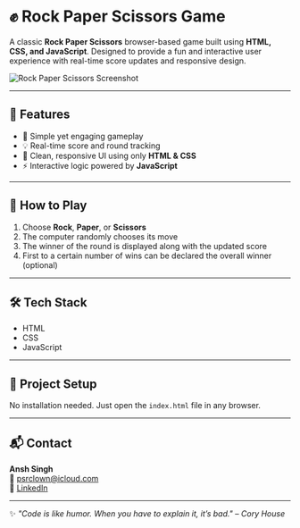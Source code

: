 # ✊ Rock Paper Scissors Game

A classic **Rock Paper Scissors** browser-based game built using **HTML, CSS, and JavaScript**. Designed to provide a fun and interactive user experience with real-time score updates and responsive design.

![Rock Paper Scissors Screenshot]()

---

## 🔧 Features

- 🧠 Simple yet engaging gameplay
- 💡 Real-time score and round tracking
- 🎨 Clean, responsive UI using only **HTML & CSS**
- ⚡ Interactive logic powered by **JavaScript**

---

## 🚀 How to Play

1. Choose **Rock**, **Paper**, or **Scissors**
2. The computer randomly chooses its move
3. The winner of the round is displayed along with the updated score
4. First to a certain number of wins can be declared the overall winner (optional)

---

## 🛠️ Tech Stack

- HTML
- CSS
- JavaScript

---

## 📂 Project Setup

No installation needed. Just open the `index.html` file in any browser.

---

## 📬 Contact

**Ansh Singh**  
📩 psrclown@icloud.com  
🔗 [LinkedIn](https://www.linkedin.com/in/psrclown)

---

✨ _"Code is like humor. When you have to explain it, it’s bad." – Cory House_
